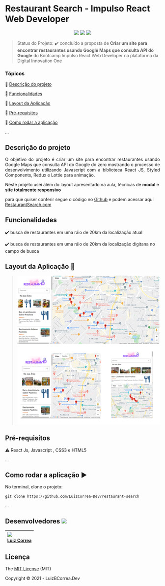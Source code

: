 <h1>Restaurant Search - Impulso React Web Developer</h1> 

<p align="center">
  <img src="https://img.shields.io/static/v1?label=Javascript&message=language&color=blue&style=for-the-badge&logo=javascript"/>  
  <img src="http://img.shields.io/static/v1?label=License&message=MIT&color=yellow&style=for-the-badge"/>
   <img src="http://img.shields.io/static/v1?label=STATUS&message=DESAFIO%20CONCLUÍDO&color=green&style=for-the-badge"/>
   </p>




> Status do Projeto: :heavy_check_mark: concluído a proposta de **Criar um site para encontrar restaurantes usando Google Maps que consulta API do Google**  do Bootcamp Impulso React Web Developer na plataforma da Digital Innovation One

### Tópicos

:small_blue_diamond: [Descrição do projeto](#descrição-do-projeto)

:small_blue_diamond: [Funcionalidades](#funcionalidades)

:small_blue_diamond: [Layout da Aplicação](#funcionalidades)

:small_blue_diamond: [Pré-requisitos](#pré-requisitos)

:small_blue_diamond: [Como rodar a aplicação](#como-rodar-a-aplicação-arrow_forward)

... 



## Descrição do projeto 

<p align="justify">
  O objetivo do projeto é criar um site para encontrar restaurantes usando Google Maps que consulta API do Google do zero mostrando o processo de desenvolvimento utilizando Javascript com a biblioteca React JS, Styled Components, Redux e Lottie para animação.
</p>


Neste projeto usei além do layout apresentado na aula, técnicas de **modal** e **site totalmente responsivo**

para que quiser conferir segue o código no [Github](https://github.com/LuizCorrea-Dev/restaurant-search) e podem acessar aqui [RestaurantSearch.com](https://whoplay.herokuapp.com/)



## Funcionalidades

:heavy_check_mark: busca de restaurantes em uma ráio de 20km da localização atual

:heavy_check_mark: busca de restaurantes em uma ráio de 20km da localização digitana no campo de busca





## Layout da Aplicação :dash:

> ![](https://github.com/LuizCorrea-Dev/restaurant-search/blob/main/src/assets/restaurant-search.png?raw=true)



## Pré-requisitos

:warning: React Js, Javascript , CSS3 e HTML5

...

## Como rodar a aplicação :arrow_forward:

No terminal, clone o projeto: 

```
git clone https://github.com/LuizCorrea-Dev/restaurant-search
```

... 

## Desenvolvedores <img src="https://octocat-generator-assets.githubusercontent.com/my-octocat-1625603696239.png" width=115>



| <img src="https://avatars.githubusercontent.com/u/63646335?v=4" width=115><br>[Luiz Correa](https://github.com/LuizCorrea-Dev) |
| :----------------------------------------------------------- |





## Licença

The [MIT License]() (MIT)

Copyright :copyright: 2021 - LuizBCorrea.Dev
